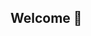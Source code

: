 ## Welcome 👋

<!--
**actionmen71/actionmen71** is a ✨ _special_ ✨ repository because its `README.md` (this file) appears on your GitHub profile.

 <hr>

### 👨‍💻 About Me : 

- ✨ I am a Data Science Enthusiast/Software Developer from India. 
- 🔭 I’m Looking for Data Science role.
- 🌱 Exploring Technical Content Writing.
- ⚡ In my free time, I solve problems on LeetCode and HackerRank and read tech articles.
  
 <hr>


 ### 🔆 More About Me
 <hr>
 
- 🌱 I’m currently learning ➡️ ***NLP, Rust***

- 💬 Ask me about ➡️ **Python, AI**

- 📫 How to reach me ➡️ **KrishnaShankar3822@gmail.com**

- 📄 Know about my experiences ➡️ 

- ⚡ Fun fact ➡️ **Story Teller**



<hr>

